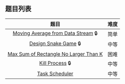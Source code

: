 ## 题目列表  
| 题目 | 难度 |  
|:---:|:---:|  
| [Moving Average from Data Stream](Moving%20Average%20from%20Data%20Stream/question.md) :lock: | 简单 |   
| [Design Snake Game](Design%20Snake%20Game/question.md) :lock: | 中等 |   
| [Max Sum of Rectangle No Larger Than K](Max%20Sum%20of%20Rectangle%20No%20Larger%20Than%20K/question.md) | 困难 |   
| [Kill Process](Kill%20Process/question.md) :lock: | 中等 |   
| [Task Scheduler](Task%20Scheduler/question.md) | 中等 |   

